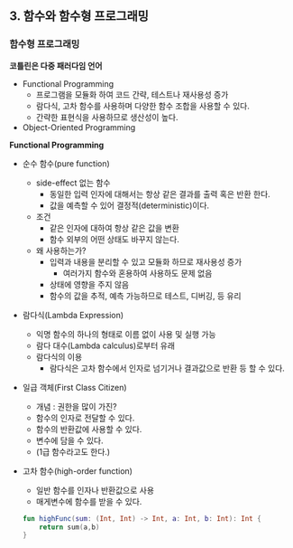 ## 3. 함수와 함수형 프로그래밍
### 함수형 프로그래밍

**코틀린은 다중 패러다임 언어**

- Functional Programming
    - 프로그램을 모듈화 하여 코드 간략, 테스트나 재사용성 증가
    - 람다식, 고차 함수를 사용하며 다양한 함수 조합을 사용할 수 있다.
    - 간략한 표현식을 사용하므로 생산성이 높다.
- Object-Oriented Programming

**Functional Programming**

- 순수 함수(pure function)
    - side-effect 없는 함수
        - 동일한 입력 인자에 대해서는 항상 같은 결과를 출력 혹은 반환 한다.
        - 값을 예측할 수 있어 결정적(deterministic)이다.
    - 조건
        - 같은 인자에 대하여 항상 같은 값을 변환
        - 함수 외부의 어떤 상태도 바꾸지 않는다.
    - 왜 사용하는가?
        - 입력과 내용을 분리할 수 있고 모듈화 하므로 재사용성 증가
            - 여러가지 함수와 혼용하여 사용하도 문제 없음
        - 상태에 영향을 주지 않음
        - 함수의 값을 추적, 예측 가능하므로 테스트, 디버깅, 등 유리
- 람다식(Lambda Expression)
    - 익명 함수의 하나의 형태로 이름 없이 사용 및 실행 가능
    - 람다 대수(Lambda calculus)로부터 유래
    - 람다식의 이용
        - 람다식은 고차 함수에서 인자로 넘기거나 결과값으로 반환 등 할 수 있다.
- 일급 객체(First Class Citizen)
    - 개념 : 권한을 많이 가진?
    - 함수의 인자로 전달할 수 있다.
    - 함수의 반환값에 사용할 수 있다.
    - 변수에 담을 수 있다.
    - (1급 함수라고도 한다.)
- 고차 함수(high-order function)
    - 일반 함수를 인자나 반환값으로 사용
    - 매게변수에 함수를 받을 수 있다.

    ```kotlin
    fun highFunc(sum: (Int, Int) -> Int, a: Int, b: Int): Int {
    	return sum(a,b)
    }
    ```
